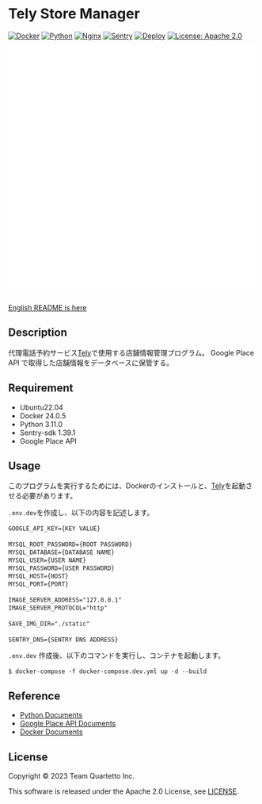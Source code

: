 # Tely Store Manager

[![Docker](https://img.shields.io/badge/Docker-24.0.5-1488C6.svg?logo=docker&style=plastic)](https://www.docker.com/)
[![Python](https://img.shields.io/badge/Python-3.11.0-3776AB.svg?logo=python&style=plastic)](https://www.python.org/)
[![Nginx](https://img.shields.io/badge/Nginx-1.21%20alpine-269539.svg?logo=nginx&style=plastic)](https://www.nginx.com/)
[![Sentry](https://img.shields.io/badge/-Sentry-FB4226.svg?logo=sentry&style=plastic)](https://sentry.io/welcome/)
[![Deploy](https://github.com/crab85193/tely-store-manager/actions/workflows/deploy.yml/badge.svg)](https://github.com/crab85193/tely-store-manager/actions/workflows/deploy.yml)
[![License: Apache 2.0](https://img.shields.io/badge/License-Apache2.0-blue.svg)](https://www.apache.org/licenses/LICENSE-2.0)

![logo](./docs/img/logo-w.png)

[English README is here](./README.md)

## Description
代理電話予約サービス[Tely](https://github.com/crab85193/Tely)で使用する店舗情報管理プログラム。
Google Place API で取得した店舗情報をデータベースに保管する。

## Requirement
- Ubuntu22.04
- Docker 24.0.5
- Python 3.11.0
- Sentry-sdk 1.39.1
- Google Place API

## Usage
このプログラムを実行するためには、Dockerのインストールと、[Tely](https://github.com/crab85193/Tely)を起動させる必要があります。

`.env.dev`を作成し、以下の内容を記述します。

```
GOOGLE_API_KEY={KEY VALUE}

MYSQL_ROOT_PASSWORD={ROOT PASSWORD}
MYSQL_DATABASE={DATABASE NAME}
MYSQL_USER={USER NAME}
MYSQL_PASSWORD={USER PASSWORD}
MYSQL_HOST={HOST}
MYSQL_PORT={PORT}

IMAGE_SERVER_ADDRESS="127.0.0.1"
IMAGE_SERVER_PROTOCOL="http"

SAVE_IMG_DIR="./static"

SENTRY_DNS={SENTRY DNS ADDRESS}

```

`.env.dev` 作成後、以下のコマンドを実行し、コンテナを起動します。

```
$ docker-compose -f docker-compose.dev.yml up -d --build
```

## Reference

- [Python Documents](https://docs.python.org/3.11/)
- [Google Place API Documents](https://developers.google.com/maps/documentation/places/web-service/overview?hl=ja)
- [Docker Documents](https://docs.docker.com/)

## License
Copyright © 2023 Team Quartetto Inc.

This software is released under the Apache 2.0 License, see [LICENSE](./LICENSE).